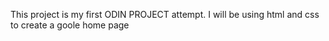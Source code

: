This project is my first ODIN PROJECT attempt. I will be using html and css to create a goole home page
